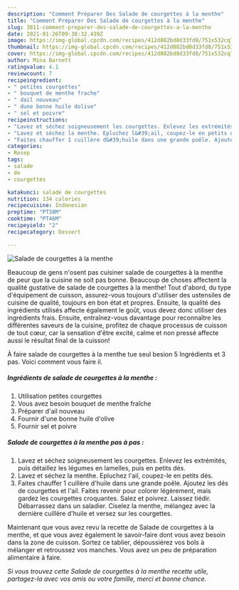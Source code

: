 ```yaml
---
description: "Comment Préparer Des Salade de courgettes à la menthe"
title: "Comment Préparer Des Salade de courgettes à la menthe"
slug: 3811-comment-preparer-des-salade-de-courgettes-a-la-menthe
date: 2021-01-26T09:38:32.439Z
image: https://img-global.cpcdn.com/recipes/412d882bd8d33fd8/751x532cq70/salade-de-courgettes-a-la-menthe-photo-principale-de-la-recette.jpg
thumbnail: https://img-global.cpcdn.com/recipes/412d882bd8d33fd8/751x532cq70/salade-de-courgettes-a-la-menthe-photo-principale-de-la-recette.jpg
cover: https://img-global.cpcdn.com/recipes/412d882bd8d33fd8/751x532cq70/salade-de-courgettes-a-la-menthe-photo-principale-de-la-recette.jpg
author: Mina Barnett
ratingvalue: 4.1
reviewcount: 7
recipeingredient:
- " petites courgettes"
- " bouquet de menthe frache"
- " dail nouveau"
- " dune bonne huile dolive"
- " sel et poivre"
recipeinstructions:
- "Lavez et séchez soigneusement les courgettes. Enlevez les extrémités, puis détaillez les légumes en lamelles, puis en petits dés."
- "Lavez et séchez la menthe. Epluchez l&#39;ail, coupez-le en petits dés."
- "Faites chauffer 1 cuillère d&#39;huile dans une grande poêle. Ajoutez les dés de courgettes et l&#39;ail. Faites revenir pour colorer légèrement, mais gardez les courgettes croquantes. Salez et poivrez. Laissez tiédir. Débarrassez dans un saladier. Ciselez la menthe, mélangez avec la dernière cuillère d&#39;huile et versez sur les courgettes."
categories:
- Resep
tags:
- salade
- de
- courgettes

katakunci: salade de courgettes 
nutrition: 134 calories
recipecuisine: Indonesian
preptime: "PT38M"
cooktime: "PT46M"
recipeyield: "2"
recipecategory: Dessert

---
```



![Salade de courgettes à la menthe](https://img-global.cpcdn.com/recipes/412d882bd8d33fd8/751x532cq70/salade-de-courgettes-a-la-menthe-photo-principale-de-la-recette.jpg)

Beaucoup de gens n'osent pas cuisiner salade de courgettes à la menthe de peur que la cuisine ne soit pas bonne. Beaucoup de choses affectent la qualité gustative de salade de courgettes à la menthe! Tout d'abord, du type d'équipement de cuisson, assurez-vous toujours d'utiliser des ustensiles de cuisine de qualité, toujours en bon état et propres. Ensuite, la qualité des ingrédients utilisés affecte également le goût, vous devez donc utiliser des ingrédients frais. Ensuite, entraînez-vous davantage pour reconnaître les différentes saveurs de la cuisine, profitez de chaque processus de cuisson de tout cœur, car la sensation d'être excité, calme et non pressé affecte aussi le résultat final de la cuisson!

<!--inarticleads1-->

À faire salade de courgettes à la menthe tue seul besion 5 Ingrédients et 3 pas. Voici comment vous faire il.

##### Ingrédients de salade de courgettes à la menthe :

1. Utilisation  petites courgettes
1. Vous avez besoin  bouquet de menthe fraîche
1. Préparer  d&#39;ail nouveau
1. Fournir  d&#39;une bonne huile d&#39;olive
1. Fournir  sel et poivre




<!--inarticleads2-->

##### Salade de courgettes à la menthe pas à pas :

1. Lavez et séchez soigneusement les courgettes. Enlevez les extrémités, puis détaillez les légumes en lamelles, puis en petits dés.
1. Lavez et séchez la menthe. Epluchez l&#39;ail, coupez-le en petits dés.
1. Faites chauffer 1 cuillère d&#39;huile dans une grande poêle. Ajoutez les dés de courgettes et l&#39;ail. Faites revenir pour colorer légèrement, mais gardez les courgettes croquantes. Salez et poivrez. Laissez tiédir. Débarrassez dans un saladier. Ciselez la menthe, mélangez avec la dernière cuillère d&#39;huile et versez sur les courgettes.




<!--inarticleads1-->

<p>
Maintenant que vous avez revu la recette de Salade de courgettes à la menthe, et que vous avez également le savoir-faire dont vous avez besoin dans la zone de cuisson. Sortez ce tablier, dépoussiérez vos bols à mélanger et retroussez vos manches. Vous avez un peu de préparation alimentaire à faire.
</p>

<p>
<i>Si vous trouvez cette Salade de courgettes à la menthe recette utile, partagez-la avec vos amis ou votre famille, merci et bonne chance.</i>
</p>
